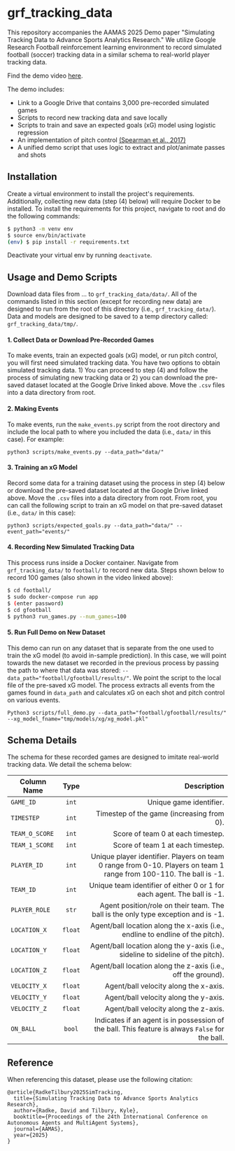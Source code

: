 # grf_tracking_data

This repository accompanies the AAMAS 2025 Demo paper "Simulating Tracking Data to Advance Sports Analytics Research." We utilize Google Research Football reinforcement learning environment to record simulated football (soccer) tracking data in a similar schema to real-world player tracking data.

Find the demo video [here](https://www.youtube.com/watch?v=2pjyxfPVsuw).

The demo includes:
- Link to a Google Drive that contains 3,000 pre-recorded simulated games
- Scripts to record new tracking data and save locally
- Scripts to train and save an expected goals (xG) model using logistic regression
- An implementation of pitch control [(Spearman et al., 2017)](https://www.researchgate.net/profile/William-Spearman/publication/315166647_Physics-Based_Modeling_of_Pass_Probabilities_in_Soccer/links/58cbfca2aca272335513b33c/Physics-Based-Modeling-of-Pass-Probabilities-in-Soccer.pdf)
- A unified demo script that uses logic to extract and plot/animate passes and shots

## Installation

Create a virtual environment to install the project's requirements. Additionally, collecting new data (step (4) below) will require Docker to be installed. To install the requirements for this project, navigate to root and do the following commands:
```sh
$ python3 -m venv env
$ source env/bin/activate
(env) $ pip install -r requirements.txt
```
Deactivate your virtual env by running `deactivate`.

## Usage and Demo Scripts

Download data files from ... to `grf_tracking_data/data/`. All of the commands listed in this section (except for recording new data) are designed to run from the root of this directory (i.e., `grf_tracking_data/`). Data and models are designed to be saved to a temp directory called: `grf_tracking_data/tmp/`.

#### 1. Collect Data or Download Pre-Recorded Games

To make events, train an expected goals (xG) model, or run pitch control, you will first need simulated tracking data. You have two options to obtain simulated tracking data. 1) You can proceed to step (4) and follow the process of simulating new tracking data or 2) you can download the pre-saved dataset located at the Google Drive linked above. Move the `.csv` files into a data directory from root.

#### 2. Making Events

To make events, run the `make_events.py` script from the root directory and include the local path to where you included the data (i.e., `data/` in this case). For example:

```
python3 scripts/make_events.py --data_path="data/"
```

#### 3. Training an xG Model

Record some data for a training dataset using the process in step (4) below or download the pre-saved dataset located at the Google Drive linked above. Move the `.csv` files into a data directory from root. From root, you can call the following script to train an xG model on that pre-saved dataset (i.e., `data/` in this case):
```
python3 scripts/expected_goals.py --data_path="data/" --event_path="events/"
```

#### 4. Recording New Simulated Tracking Data

This process runs inside a Docker container. Navigate from `grf_tracking_data/` to `football/` to record new data. Steps shown below to record 100 games (also shown in the video linked above):
```sh
$ cd football/
$ sudo docker-compose run app
$ (enter password)
$ cd gfootball
$ python3 run_games.py --num_games=100
```

#### 5. Run Full Demo on New Dataset

This demo can run on any dataset that is separate from the one used to train the xG model (to avoid in-sample prediction). In this case, we will point towards the new dataset we recorded in the previous process by passing the path to where that data was stored: `--data_path="football/gfootball/results/"`. We point the script to the local file of the pre-saved xG model. The process extracts all events from the games found in `data_path` and calculates xG on each shot and pitch control on various events.

```
Python3 scripts/full_demo.py --data_path="football/gfootball/results/" --xg_model_fname="tmp/models/xg/xg_model.pkl"
```

## Schema Details

The schema for these recorded games are designed to imitate real-world tracking data. We detail the schema below:

| Column Name        | Type           | Description  |
| ------------- |:-------------:| -----:|
| `GAME_ID`       | `int` | Unique game identifier. |
| `TIMESTEP`      | `int` | Timestep of the game (increasing from 0). |
| `TEAM_O_SCORE`  | `int` | Score of team 0 at each timestep. |
| `TEAM_1_SCORE`  | `int` | Score of team 1 at each timestep. |
| `PLAYER_ID`     | `int` | Unique player identifier. Players on team 0 range from 0-10. Players on team 1 range from 100-110. The ball is -1. |
| `TEAM_ID`       | `int` | Unique team identifier of either 0 or 1 for each agent. The ball is -1. |
| `PLAYER_ROLE`   | `str` | Agent position/role on their team. The ball is the only type exception and is -1. |
| `LOCATION_X`    | `float` | Agent/ball location along the x-axis (i.e., endline to endline of the pitch). |
| `LOCATION_Y`    | `float` | Agent/ball location along the y-axis (i.e., sideline to sideline of the pitch). |
| `LOCATION_Z`    | `float` | Agent/ball location along the z-axis (i.e., off the ground). |
| `VELOCITY_X`    | `float` | Agent/ball velocity along the x-axis. |
| `VELOCITY_Y`    | `float` | Agent/ball velocity along the y-axis. |
| `VELOCITY_Z`    | `float` | Agent/ball velocity along the z-axis. |
| `ON_BALL`       | `bool`  | Indicates if an agent is in possession of the ball. This feature is always `False` for the ball. |

## Reference

When referencing this dataset, please use the following citation:

```
@article{RadkeTilbury2025SimTracking,
  title={Simulating Tracking Data to Advance Sports Analytics Research},
  author={Radke, David and Tilbury, Kyle},
  booktitle={Proceedings of the 24th International Conference on Autonomous Agents and MultiAgent Systems},
  journal={AAMAS},
  year={2025}
}
```
